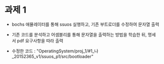 # 과제 1 #

* bochs 애뮬레이터를 통해 ssuos 실행하고, 기존 부트로더를 수정하여 문자열 출력  

* 기존 코드를 분석하고 어셈블리를 통해 문자열을 출력하는 방법을 학습한 뒤, 명세서 pdf 요구사항을 따라 출력

* 수정한 코드 : "OperatingSystem/proj_1/#1_나_20152365_v1/ssuos_p1/src/bootloader"
